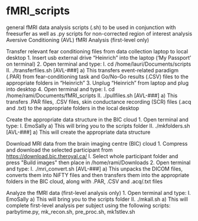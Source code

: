 # fMRI_scripts
general fMRI data analysis scripts (.sh) to be used in conjunction with freesurfer as well as .py scripts for non-corrected region of interest analysis
Aversive Conditioning (AVL) fMRI Analysis (first-level only)

Transfer relevant fear conditioning files from data collection laptop to local desktop
    1. Insert usb external drive “Heinrich” into the laptop (‘My Passport’ on terminal)
    2. Open terminal and type: 
        I. cd /home/lauri/Documents/scripts
        II. ./transferfiles.sh [AVL-###]
            a) This transfers event-related paradigm (.PAR) from fear-conditioning task and Go/No-Go results (.CSV) files to the appropriate folders in “Heinrich”
    3. Unplug “Heinrich” from laptop and plug into desktop
    4. Open terminal and type: 
        I. cd /home/rami/Documents/fMRI_scripts
        II. ./pullfiles.sh [AVL-###]
            a) This transfers .PAR files, .CSV files, skin conductance recording (SCR) files (.acq and .txt) to the appropriate folders in the local desktop

Create the appropriate data structure in the BIC cloud
    1. Open terminal and type:
        I. EmoSally
            a) This will bring you to the scripts folder
        II. ./mkfolders.sh [AVL-###]
            a) This will create the appropriate data structure

Download MRI data from the brain imaging centre (BIC) cloud
    1. Compress and download the selected participant from https://download.bic.theroyal.ca/
        I. Select whole participant folder and press "Build images" then place in /home/rami/Downloads
    2. Open terminal and type:
        I. ./mri_convert.sh [AVL-###]
            a) This unpacks the DICOM files, converts them into NiFTY files and then transfers them into the appropriate folders in the BIC cloud, along with .PAR, .CSV and .acq/.txt files

Analyze the fMRI data (first-level analysis only)
    1. Open terminal and type:
        I. EmoSally
            a) This will bring you to the scripts folder
        II. ./mkall.sh
            a) This will complete first-level analysis per subject using the following scripts: parbytime.py, mk_recon.sh, pre_proc.sh, mk1stlev.sh
